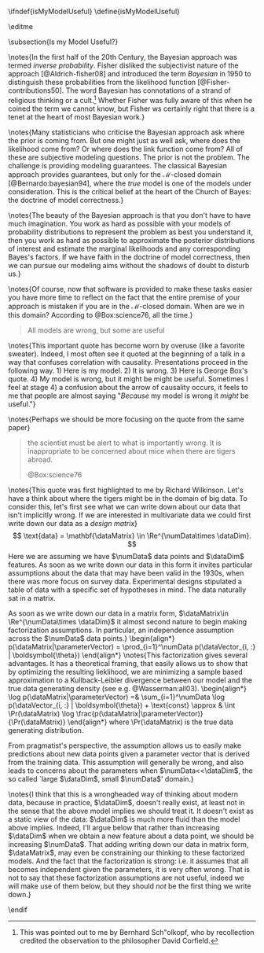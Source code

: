 \ifndef{isMyModelUseful}
\define{isMyModelUseful}

\editme

\subsection{Is my Model Useful?}

\notes{In the first half of the 20th Century, the Bayesian approach was termed *inverse probability*. Fisher disliked the subjectivist nature of the approach [@Aldrich-fisher08] and introduced the term *Bayesian* in 1950 to distinguish these probabilities from the likelihood function [@Fisher-contributions50]. The word Bayesian has connotations of a strand of religious thinking or a cult.[^corfield] Whether Fisher was fully aware of this when he coined the term we cannot know, but Fisher ws certainly right that there is a tenet at the heart of most Bayesian work.}

[^corfield]: This was pointed out to me by Bernhard Sch\"olkopf, who by recollection credited the observation to the philosopher David Corfield. 

\notes{Many statisticians who criticise the Bayesian approach ask where the prior is coming from. But one might just as well ask, where does the likelihood come from? Or where does the link function come from? All of these are subjective modeling questions. The prior is not the problem. The challenge is providing modeling guarantees. The classical Bayesian approach provides guarantees, but only for the $\mathcal{M}$-closed domain [@Bernardo:bayesian94], where the *true* model is one of the models under consideration. This is the critical belief at the heart of the Church of Bayes: the doctrine of model correctness.}

\notes{The beauty of the Bayesian approach is that you don't have to have much imagination. You work as hard as possible with your models of probability distributions to represent the problem as best you understand it, then you work as hard as possible to approximate the posterior distributions of interest and estimate the marginal likelihoods and any corresponding Bayes's factors. If we have faith in the doctrine of model correctness, then we can pursue our modeling aims without the shadows of doubt to disturb us.}

\notes{Of course, now that software is provided to make these tasks easier you have more time to reflect on the fact that the entire premise of your approach is mistaken if you are in the $\mathcal{M}$-closed domain. When are we in this domain? According to @Box:science76, all the time.}

> All models are wrong, but some are useful

\notes{This important quote has become worn by overuse (like a favorite
sweater). Indeed, I most often see it quoted at the beginning of a talk in a way that confuses correlation with causality. Presentations proceed in the following way. 1) Here is my model. 2) It is wrong. 3) Here is George Box's quote. 4) My model is wrong, but it might be  might be useful. Sometimes I feel at stage 4) a confusion about the arrow of causality occurs, it feels to me that people are almost saying "*Because* my model is wrong it *might* be useful."}

\notes{Perhaps we should be more focusing on the quote from the same paper}

> the scientist must be alert to what is importantly wrong. It is inappropriate to be concerned about mice when there are tigers abroad. 
>
> @Box:science76

\notes{This quote was first highlighted to me by Richard Wilkinson. Let's have a think about
where the tigers might be in the domain of big data. To consider this,
let's first see what we can write down about our data that isn't
implicitly wrong. If we are interested in multivariate data we could
first write down our data as a *design matrix*}
$$
\text{data} = \mathbf{\dataMatrix} \in \Re^{\numData\times \dataDim}.
$$
Here we are assuming we have $\numData$ data points and $\dataDim$
features. As soon as we write down our data in this form it
invites particular assumptions about the data that may have been valid
in the 1930s, when there was more focus on survey data. Experimental designs 
stipulated a table of data with a specific set of hypotheses in mind. The data
naturally sat in a matrix. 

As soon as we write down our data in a
matrix form, $\dataMatrix\in \Re^{\numData\times \dataDim}$ it almost second nature 
to begin making factorization assumptions. In particular, an independence assumption across
the $\numData$ data points.}
\begin{align*}
p(\dataMatrix|\parameterVector) = \prod_{i=1}^\numData p(\dataVector_{i, :} | \boldsymbol{\theta})
\end{align*}
\notes{This factorization gives several advantages. It has a theoretical framing, that easily allows us
to show that by optimizing the resulting lieklihood, we are minimizing a sample based approximation to a
Kullback-Leibler divergence between our model and the true data generating density (see e.g. @Wasserman:all03). 
\begin{align*}
\log p(\dataMatrix|\parameterVector) =& \sum_{i=1}^\numData \log p(\dataVector_{i, :} | \boldsymbol{\theta}) + \text{const}
\approx & \int \Pr(\dataMatrix) \log \frac{p(\dataMatrix|\parameterVector)}{\Pr(\dataMatrix)}
\end{align*}
where \Pr(\dataMatrix) is the true data generating distribution.

From pragmatist's perspective, the assumption allows us to easily make predictions about new data
points given a parameter vector that is derived from the training data.
This assumption will generally be wrong, and also leads to concerns
about the parameters when $\numData<<\dataDim$, the so called \`large
$\dataDim$, small $\numData$' domain.}

\notes{I think that this is a wrongheaded way of thinking about modern data,
because in practice, $\dataDim$, doesn't really exist, at least not in
the sense that the above model implies we should treat it. It doesn't
exist as a static view of the data: $\dataDim$ is much more fluid than
the model above implies. Indeed, I'll argue below that rather than
increasing $\dataDim$ when we obtain a new feature about a data point,
we should be increasing $\numData$. That adding writing down our data in
matrix form, $\dataMatrix$, may even be constraining our thinking to
these factorized models. And the fact that the factorization is strong:
i.e. it assumes that all becomes independent given the parameters, it is
very often wrong. That is not to say that these factorization
assumptions are not useful, indeed we will make use of them below, but
they should *not* be the first thing we write down.}

\endif
